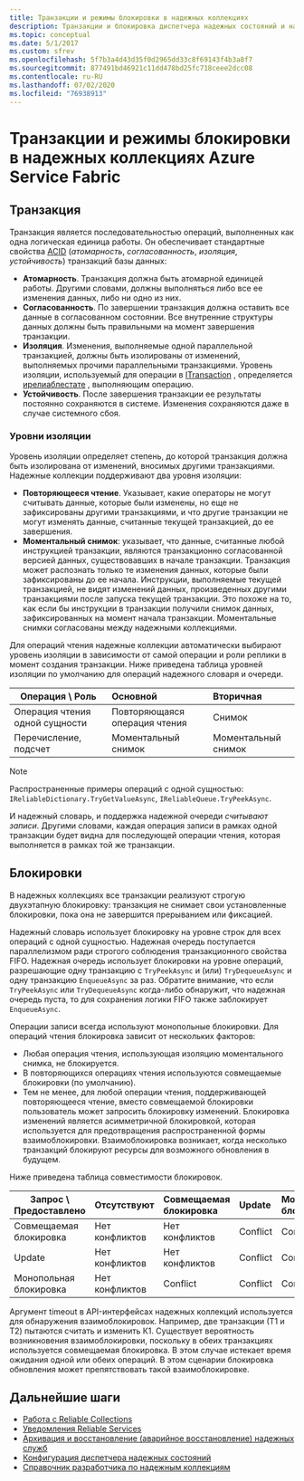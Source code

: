 ```yaml
---
title: Транзакции и режимы блокировки в надежных коллекциях
description: Транзакции и блокировка диспетчера надежных состояний и надежных коллекций Azure Service Fabric.
ms.topic: conceptual
ms.date: 5/1/2017
ms.custom: sfrev
ms.openlocfilehash: 5f7b3a4d43d35f0d2965dd33c8f69143f4b3a8f7
ms.sourcegitcommit: 877491bd46921c11dd478bd25fc718ceee2dcc08
ms.contentlocale: ru-RU
ms.lasthandoff: 07/02/2020
ms.locfileid: "76938913"
---
```

# <a name="transactions-and-lock-modes-in-azure-service-fabric-reliable-collections"></a>Транзакции и режимы блокировки в надежных коллекциях Azure Service Fabric

## <a name="transaction"></a>Транзакция

Транзакция является последовательностью операций, выполненных как одна логическая единица работы. Он обеспечивает стандартные свойства [ACID](https://en.wikipedia.org/wiki/ACID) (*атомарность*, *согласованность*, *изоляция*, *устойчивость*) транзакций базы данных:

* **Атомарность**. Транзакция должна быть атомарной единицей работы. Другими словами, должны выполняться либо все ее изменения данных, либо ни одно из них.
* **Согласованность**. По завершении транзакция должна оставить все данные в согласованном состоянии. Все внутренние структуры данных должны быть правильными на момент завершения транзакции.
* **Изоляция**. Изменения, выполняемые одной параллельной транзакцией, должны быть изолированы от изменений, выполняемых прочими параллельными транзакциями. Уровень изоляции, используемый для операции в [ITransaction](https://docs.microsoft.com/dotnet/api/microsoft.servicefabric.data.itransaction?view=azure-dotnet) , определяется [ирелиаблестате](https://docs.microsoft.com/dotnet/api/microsoft.servicefabric.data.ireliablestate?view=azure-dotnet) , выполняющим операцию.
* **Устойчивость**. После завершения транзакции ее результаты постоянно сохраняются в системе. Изменения сохраняются даже в случае системного сбоя.

### <a name="isolation-levels"></a>Уровни изоляции

Уровень изоляции определяет степень, до которой транзакция должна быть изолирована от изменений, вносимых другими транзакциями.
Надежные коллекции поддерживают два уровня изоляции:

* **Повторяющееся чтение**. Указывает, какие операторы не могут считывать данные, которые были изменены, но еще не зафиксированы другими транзакциями, и что другие транзакции не могут изменять данные, считанные текущей транзакцией, до ее завершения.
* **Моментальный снимок**: указывает, что данные, считанные любой инструкцией транзакции, являются транзакционно согласованной версией данных, существовавших в начале транзакции.
  Транзакция может распознать только те изменения данных, которые были зафиксированы до ее начала.
  Инструкции, выполняемые текущей транзакцией, не видят изменений данных, произведенных другими транзакциями после запуска текущей транзакции.
  Это похоже на то, как если бы инструкции в транзакции получили снимок данных, зафиксированных на момент начала транзакции.
  Моментальные снимки согласованы между надежными коллекциями.

Для операций чтения надежные коллекции автоматически выбирают уровень изоляции в зависимости от самой операции и роли реплики в момент создания транзакции.
Ниже приведена таблица уровней изоляции по умолчанию для операций надежного словаря и очереди.

| Операция \ Роль | Основной | Вторичная |
| --- |:--- |:--- |
| Операция чтения одной сущности |Повторяющаяся операция чтения |Снимок |
| Перечисление, подсчет |Моментальный снимок |Моментальный снимок |

> [!NOTE]
> Распространенные примеры операций с одной сущностью: `IReliableDictionary.TryGetValueAsync`, `IReliableQueue.TryPeekAsync`.
> 

И надежный словарь, и поддержка надежной очереди *считывают записи*.
Другими словами, каждая операция записи в рамках одной транзакции будет видна для последующей операции чтения, которая выполняется в рамках той же транзакции.

## <a name="locks"></a>Блокировки

В надежных коллекциях все транзакции реализуют строгую двухэтапную блокировку: транзакция не снимает свои установленные блокировки, пока она не завершится прерыванием или фиксацией.

Надежный словарь использует блокировку на уровне строк для всех операций с одной сущностью.
Надежная очередь поступается параллелизмом ради строгого соблюдения транзакционного свойства FIFO.
Надежная очередь использует блокировки на уровне операций, разрешающие одну транзакцию с `TryPeekAsync` и (или) `TryDequeueAsync` и одну транзакцию `EnqueueAsync` за раз.
Обратите внимание, что если `TryPeekAsync` или `TryDequeueAsync` когда-либо обнаружит, что надежная очередь пуста, то для сохранения логики FIFO также заблокирует `EnqueueAsync`.

Операции записи всегда используют монопольные блокировки.
Для операций чтения блокировка зависит от нескольких факторов:

- Любая операция чтения, использующая изоляцию моментального снимка, не блокируется.
- В повторяющихся операциях чтения используются совмещаемые блокировки (по умолчанию).
- Тем не менее, для любой операции чтения, поддерживающей повторяющееся чтение, вместо совмещаемой блокировки пользователь может запросить блокировку изменений.
Блокировка изменений является асимметричной блокировкой, которая используется для предотвращения распространенной формы взаимоблокировки. Взаимоблокировка возникает, когда несколько транзакций блокируют ресурсы для возможного обновления в будущем.

Ниже приведена таблица совместимости блокировок.

| Запрос \ Предоставлено | Отсутствуют | Совмещаемая блокировка | Update | Монопольная блокировка |
| --- |:--- |:--- |:--- |:--- |
| Совмещаемая блокировка |Нет конфликтов |Нет конфликтов |Conflict |Conflict |
| Update |Нет конфликтов |Нет конфликтов |Conflict |Conflict |
| Монопольная блокировка |Нет конфликтов |Conflict |Conflict |Conflict |

Аргумент timeout в API-интерфейсах надежных коллекций используется для обнаружения взаимоблокировок.
Например, две транзакции (Т1 и Т2) пытаются считать и изменить К1.
Существует вероятность возникновения взаимоблокировки, поскольку в обеих транзакциях используется совмещаемая блокировка.
В этом случае истекает время ожидания одной или обеих операций. В этом сценарии блокировка обновления может препятствовать такой взаимоблокировке.

## <a name="next-steps"></a>Дальнейшие шаги

* [Работа с Reliable Collections](service-fabric-work-with-reliable-collections.md)
* [Уведомления Reliable Services](service-fabric-reliable-services-notifications.md)
* [Архивация и восстановление (аварийное восстановление) надежных служб](service-fabric-reliable-services-backup-restore.md)
* [Конфигурация диспетчера надежных состояний](service-fabric-reliable-services-configuration.md)
* [Справочник разработчика по надежным коллекциям](https://msdn.microsoft.com/library/azure/microsoft.servicefabric.data.collections.aspx)
